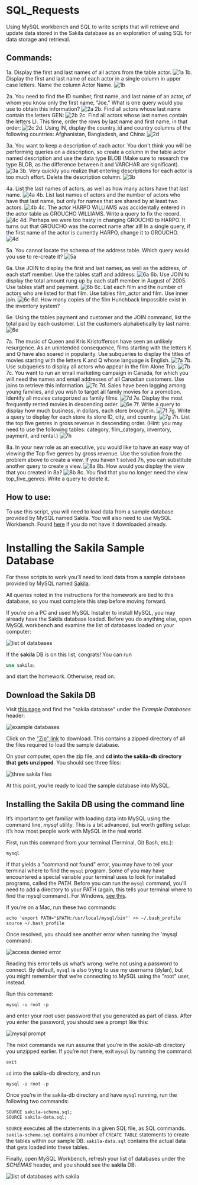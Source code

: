 # SQL_Requests
Using MySQL workbench and SQL to write scripts that will retrieve and update data stored in the Sakila database as an exploration of using SQL for data storage and retrieval. 


## Commands:
1a. Display the first and last names of all actors from the table actor.
![1a](https://github.com/SamLingle/SQL_Sakila_Requests/blob/master/Sakila%20requests%20Images/1a.png)
1b. Display the first and last name of each actor in a single column in upper case letters. Name the column Actor Name.
![1b](https://github.com/SamLingle/SQL_Sakila_Requests/blob/master/Sakila%20requests%20Images/1b.png)


2a. You need to find the ID number, first name, and last name of an actor, of whom you know only the first name, "Joe." What is one query would you use to obtain this information?
![2a](https://github.com/SamLingle/SQL_Sakila_Requests/blob/master/Sakila%20requests%20Images/2a.png)
2b. Find all actors whose last name contain the letters GEN:
![2b](https://github.com/SamLingle/SQL_Sakila_Requests/blob/master/Sakila%20requests%20Images/2b.png)
2c. Find all actors whose last names contain the letters LI. This time, order the rows by last name and first name, in that order:
![2c](https://github.com/SamLingle/SQL_Sakila_Requests/blob/master/Sakila%20requests%20Images/2c.png)
2d. Using IN, display the country_id and country columns of the following countries: Afghanistan, Bangladesh, and China:
![2d](https://github.com/SamLingle/SQL_Sakila_Requests/blob/master/Sakila%20requests%20Images/2d.png)


3a. You want to keep a description of each actor. You don't think you will be performing queries on a description, so create a column in the table actor named description and use the data type BLOB (Make sure to research the type BLOB, as the difference between it and VARCHAR are significant).
![3a](https://github.com/SamLingle/SQL_Sakila_Requests/blob/master/Sakila%20requests%20Images/3a.png)
3b. Very quickly you realize that entering descriptions for each actor is too much effort. Delete the description column.
![3b](https://github.com/SamLingle/SQL_Sakila_Requests/blob/master/Sakila%20requests%20Images/3b.png)


4a. List the last names of actors, as well as how many actors have that last name.
![4a](https://github.com/SamLingle/SQL_Sakila_Requests/blob/master/Sakila%20requests%20Images/4a.png)
4b. List last names of actors and the number of actors who have that last name, but only for names that are shared by at least two actors.
![4b](https://github.com/SamLingle/SQL_Sakila_Requests/blob/master/Sakila%20requests%20Images/4b.png)
4c. The actor HARPO WILLIAMS was accidentally entered in the actor table as GROUCHO WILLIAMS. Write a query to fix the record.
![4c](https://github.com/SamLingle/SQL_Sakila_Requests/blob/master/Sakila%20requests%20Images/4c.png)
4d. Perhaps we were too hasty in changing GROUCHO to HARPO. It turns out that GROUCHO was the correct name after all! In a single query, if the first name of the actor is currently HARPO, change it to GROUCHO.
![4d](https://github.com/SamLingle/SQL_Sakila_Requests/blob/master/Sakila%20requests%20Images/4d.png)


5a. You cannot locate the schema of the address table. Which query would you use to re-create it?
![5a](https://github.com/SamLingle/SQL_Sakila_Requests/blob/master/Sakila%20requests%20Images/5a.png)


6a. Use JOIN to display the first and last names, as well as the address, of each staff member. Use the tables staff and address:
![6a](https://github.com/SamLingle/SQL_Sakila_Requests/blob/master/Sakila%20requests%20Images/6a.png)
6b. Use JOIN to display the total amount rung up by each staff member in August of 2005. Use tables staff and payment.
![6b](https://github.com/SamLingle/SQL_Sakila_Requests/blob/master/Sakila%20requests%20Images/6b.png)
6c. List each film and the number of actors who are listed for that film. Use tables film_actor and film. Use inner join.
![6c](https://github.com/SamLingle/SQL_Sakila_Requests/blob/master/Sakila%20requests%20Images/6c.png)
6d. How many copies of the film Hunchback Impossible exist in the inventory system?

6e. Using the tables payment and customer and the JOIN command, list the total paid by each customer. List the customers alphabetically by last name:
![6e](https://github.com/SamLingle/SQL_Sakila_Requests/blob/master/Sakila%20requests%20Images/6e.png)


7a. The music of Queen and Kris Kristofferson have seen an unlikely resurgence. As an unintended consequence, films starting with the letters K and Q have also soared in popularity. Use subqueries to display the titles of movies starting with the letters K and Q whose language is English.
![7a](https://github.com/SamLingle/SQL_Sakila_Requests/blob/master/Sakila%20requests%20Images/7a.png)
7b. Use subqueries to display all actors who appear in the film Alone Trip.
![7b](https://github.com/SamLingle/SQL_Sakila_Requests/blob/master/Sakila%20requests%20Images/7b.png)
7c. You want to run an email marketing campaign in Canada, for which you will need the names and email addresses of all Canadian customers. Use joins to retrieve this information.
![7c](https://github.com/SamLingle/SQL_Sakila_Requests/blob/master/Sakila%20requests%20Images/7c.png)
7d. Sales have been lagging among young families, and you wish to target all family movies for a promotion. Identify all movies categorized as family films.
![7d](https://github.com/SamLingle/SQL_Sakila_Requests/blob/master/Sakila%20requests%20Images/7d.png)
7e. Display the most frequently rented movies in descending order.
![6e](https://github.com/SamLingle/SQL_Sakila_Requests/blob/master/Sakila%20requests%20Images/6e.png)
7f. Write a query to display how much business, in dollars, each store brought in.
![7f](https://github.com/SamLingle/SQL_Sakila_Requests/blob/master/Sakila%20requests%20Images/7f.png)
7g. Write a query to display for each store its store ID, city, and country.
![7g](https://github.com/SamLingle/SQL_Sakila_Requests/blob/master/Sakila%20requests%20Images/7g.png)
7h. List the top five genres in gross revenue in descending order. (Hint: you may need to use the following tables: category, film_category, inventory, payment, and rental.)
![7h](https://github.com/SamLingle/SQL_Sakila_Requests/blob/master/Sakila%20requests%20Images/7h.png)


8a. In your new role as an executive, you would like to have an easy way of viewing the Top five genres by gross revenue. Use the solution from the problem above to create a view. If you haven't solved 7h, you can substitute another query to create a view.
![8a](https://github.com/SamLingle/SQL_Sakila_Requests/blob/master/Sakila%20requests%20Images/8a.png)
8b. How would you display the view that you created in 8a?
![8b](https://github.com/SamLingle/SQL_Sakila_Requests/blob/master/Sakila%20requests%20Images/8b.png)
8c. You find that you no longer need the view top_five_genres. Write a query to delete it.


## How to use:
To use this script, you will need to load data from a sample database provided by MySQL named Sakila. You will also need to use MySQL Workbench. Found [here](https://dev.mysql.com/downloads/workbench/) if you do not have it downloaded already.

# Installing the Sakila Sample Database

For these scripts to work you’ll need to load data from a sample database provided by MySQL named [Sakila](https://dev.mysql.com/doc/sakila/en/sakila-installation.html).

All queries noted in the instructions for the homework are tied to this database, so you must complete this step before moving forward.

If you’re on a PC and used MySQL Installer to install MySQL, you may already have the Sakila database loaded. Before you do anything else, open MySQL workbench and examine the list of databases loaded on your computer:

![list of databases](Images/list_of_databases.png)

If the **sakila** DB is on this list, congrats! You can run

```sql
use sakila;
```

and start the homework. Otherwise, read on.

## Download the Sakila DB

Visit [this page](https://dev.mysql.com/doc/index-other.html) and find the "sakila database" under the _Example Databases_ header:

![example databases](Images/example_dbs.png)

Click on the ["Zip" link](http://downloads.mysql.com/docs/sakila-db.zip) to download. This contains a zipped directory of all the files required to load the sample database.

On your computer, open the zip file, and **cd into the sakila-db directory that gets unzipped**. You should see three files:

![three sakila files](Images/three_sakila_files.png)

At this point, you’re ready to load the sample database into MySQL.

## Installing the Sakila DB using the command line

It’s important to get familiar with loading data into MySQL using the command line, _mysql_ utility. This is a bit advanced, but worth getting setup: it’s how most people work with MySQL in the real world.

First, run this command from your terminal (Terminal, Git Bash, etc.):

```
mysql
```

If that yields a "command not found" error, you may have to tell your terminal where to find the `mysql` program. Some of you may have encountered a special variable your terminal uses to look for installed programs, called the _PATH_. Before you can run the `mysql` command, you’ll need to add a directory to your PATH (again, this tells your terminal where to find the mysql command). For Windows, [see this](https://dev.mysql.com/doc/mysql-windows-excerpt/5.7/en/mysql-installation-windows-path.html).

If you’re on a Mac, run these two commands:

```
echo 'export PATH="$PATH:/usr/local/mysql/bin"' >> ~/.bash_profile
source ~/.bash_profile
```

Once resolved, you should see another error when running the \`mysql command:

![access denied error](Images/access_denied_error.png)

Reading this error tells us what’s wrong: we’re not using a password to connect. By default, `mysql` is also trying to use my username (dylan), but you might remember that we’re connecting to MySQL using the "root" user, instead.

Run this command:

```
mysql -u root -p
```

and enter your root user password that you generated as part of class. After you enter the password, you should see a prompt like this:

![mysql prompt](Images/mysql_prompt.png)

The next commands we run assume that you’re in the _sakila-db_ directory you unzipped earlier. If you’re not there, exit `mysql` by running the command:

```
exit
```

`cd` into the sakila-db directory, and run

```
mysql -u root -p
```

Once you’re in the sakila-db directory and have `mysql` running, run the following two commands:

```
SOURCE sakila-schema.sql;
SOURCE sakila-data.sql;
```

`SOURCE` executes all the statements in a given SQL file, as SQL commands. `sakila-schema.sql` contains a number of `CREATE TABLE` statements to create the tables within our sample DB. `sakila-data.sql` contains the actual data that gets loaded into these tables.

Finally, open MySQL Workbench, refresh your list of databases under the _SCHEMAS_ header, and you should see the **sakila** DB:

![list of databases with sakila](Images/list_of_dbs_with_sakila.png)
